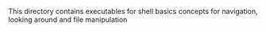 This directory contains executables for shell basics concepts for navigation, looking around and file manipulation
